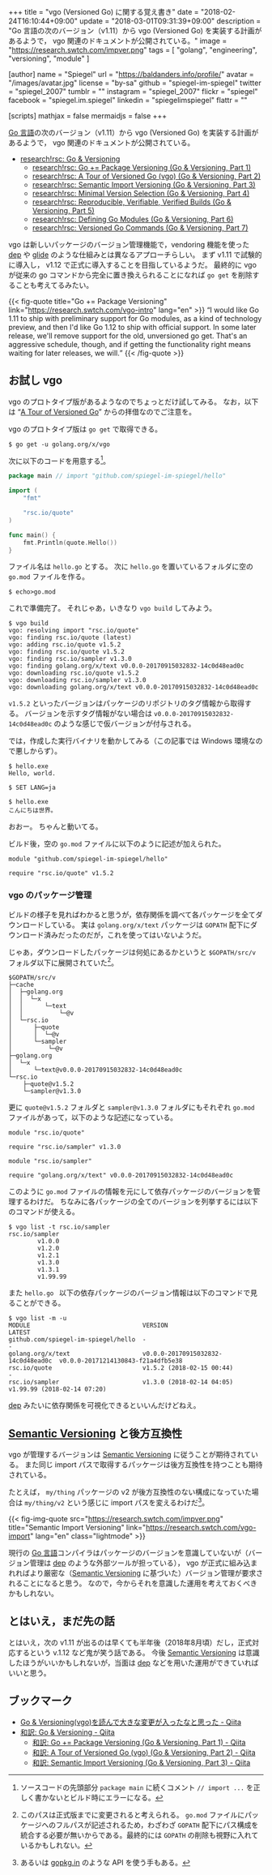 +++
title = "vgo (Versioned Go) に関する覚え書き"
date = "2018-02-24T16:10:44+09:00"
update = "2018-03-01T09:31:39+09:00"
description = "Go 言語の次のバージョン（v1.11）から vgo (Versioned Go) を実装する計画があるようで， vgo 関連のドキュメントが公開されている。"
image = "https://research.swtch.com/impver.png"
tags        = [ "golang", "engineering", "versioning", "module" ]

[author]
  name      = "Spiegel"
  url       = "https://baldanders.info/profile/"
  avatar    = "/images/avatar.jpg"
  license   = "by-sa"
  github    = "spiegel-im-spiegel"
  twitter   = "spiegel_2007"
  tumblr    = ""
  instagram = "spiegel_2007"
  flickr    = "spiegel"
  facebook  = "spiegel.im.spiegel"
  linkedin  = "spiegelimspiegel"
  flattr    = ""

[scripts]
  mathjax = false
  mermaidjs = false
+++

[Go 言語]の次のバージョン（v1.11）から vgo (Versioned Go) を実装する計画があるようで， vgo 関連のドキュメントが公開されている。

- [research!rsc: Go & Versioning](https://research.swtch.com/vgo)
    - [research!rsc: Go += Package Versioning (Go & Versioning, Part 1)](https://research.swtch.com/vgo-intro)
    - [research!rsc: A Tour of Versioned Go (vgo) (Go & Versioning, Part 2)](https://research.swtch.com/vgo-tour)
    - [research!rsc: Semantic Import Versioning (Go & Versioning, Part 3)](https://research.swtch.com/vgo-import)
    - [research!rsc: Minimal Version Selection (Go & Versioning, Part 4)](https://research.swtch.com/vgo-mvs)
    - [research!rsc: Reproducible, Verifiable, Verified Builds (Go & Versioning, Part 5)](https://research.swtch.com/vgo-repro)
    - [research!rsc: Defining Go Modules (Go & Versioning, Part 6)](https://research.swtch.com/vgo-module)
    - [research!rsc: Versioned Go Commands (Go & Versioning, Part 7)](https://research.swtch.com/vgo-cmd)

vgo は新しいパッケージのバージョン管理機能で，vendoring 機能を使った [dep] や [glide] のような仕組みとは異なるアプローチらしい。
まず v1.11 で試験的に導入し， v1.12 で正式に導入することを目指しているようだ。
最終的に vgo が従来の go コマンドから完全に置き換えられることになれば `go get` を削除することも考えてるみたい。

{{< fig-quote title="Go += Package Versioning" link="https://research.swtch.com/vgo-intro" lang="en" >}}
<q>I would like Go 1.11 to ship with preliminary support for Go modules, as a kind of technology preview, and then I'd like Go 1.12 to ship with official support. In some later release, we'll remove support for the old, unversioned go get. That's an aggressive schedule, though, and if getting the functionality right means waiting for later releases, we will.</q>
{{< /fig-quote >}}

## お試し vgo

vgo のプロトタイプ版があるようなのでちょっとだけ試してみる。
なお，以下は “[A Tour of Versioned Go]” からの拝借なのでご注意を。

vgo のプロトタイプ版は `go get` で取得できる。

```text
$ go get -u golang.org/x/vgo
```

次に以下のコードを用意する[^imp1]。

[^imp1]: ソースコードの先頭部分 `package main` に続くコメント `// import ...` を正しく書かないとビルド時にエラーになる。

```go
package main // import "github.com/spiegel-im-spiegel/hello"

import (
    "fmt"

    "rsc.io/quote"
)

func main() {
    fmt.Println(quote.Hello())
}
```

ファイル名は `hello.go` とする。
次に `hello.go` を置いているフォルダに空の `go.mod` ファイルを作る。

```text
$ echo>go.mod
```

これで準備完了。
それじゃあ，いきなり `vgo build` してみよう。

```text
$ vgo build
vgo: resolving import "rsc.io/quote"
vgo: finding rsc.io/quote (latest)
vgo: adding rsc.io/quote v1.5.2
vgo: finding rsc.io/quote v1.5.2
vgo: finding rsc.io/sampler v1.3.0
vgo: finding golang.org/x/text v0.0.0-20170915032832-14c0d48ead0c
vgo: downloading rsc.io/quote v1.5.2
vgo: downloading rsc.io/sampler v1.3.0
vgo: downloading golang.org/x/text v0.0.0-20170915032832-14c0d48ead0c
```

`v1.5.2` といったバージョンはパッケージのリポジトリのタグ情報から取得する。
バージョンを示すタグ情報がない場合は `v0.0.0-20170915032832-14c0d48ead0c` のような感じで仮バージョンが付与される。

では，作成した実行バイナリを動かしてみる（この記事では Windows 環境なので悪しからず）。

```text
$ hello.exe
Hello, world.

$ SET LANG=ja

$ hello.exe
こんにちは世界。
```

おおー。
ちゃんと動いてる。

ビルド後，空の `go.mod` ファイルに以下のように記述が加えられた。

```text
module "github.com/spiegel-im-spiegel/hello"

require "rsc.io/quote" v1.5.2
```

### vgo のパッケージ管理

ビルドの様子を見ればわかると思うが，依存関係を調べて各パッケージを全てダウンロードしている。
実は `golang.org/x/text` パッケージは `GOPATH` 配下にダウンロード済みだったのだが，これを使ってはいないようだ。

じゃあ，ダウンロードしたパッケージは何処にあるかというと `$GOPATH/src/v` フォルダ以下に展開されていた[^gpth]。

[^gpth]: このパスは正式版までに変更されると考えられる。 `go.mod` ファイルにパッケージへのフルパスが記述されるため，わざわざ `GOPATH` 配下にパス構成を統合する必要が無いからである。最終的には `GOPATH` の削除も視野に入れているかもしれない。

```text
$GOPATH/src/v
├─cache
│  ├─golang.org
│  │  └─x
│  │      └─text
│  │          └─@v
│  └─rsc.io
│      ├─quote
│      │  └─@v
│      └─sampler
│          └─@v
├─golang.org
│  └─x
│      └─text@v0.0.0-20170915032832-14c0d48ead0c
└─rsc.io
    ├─quote@v1.5.2
    └─sampler@v1.3.0
```

更に `quote@v1.5.2` フォルダと `sampler@v1.3.0` フォルダにもそれぞれ `go.mod` ファイルがあって，以下のような記述になっている。

```text
module "rsc.io/quote"

require "rsc.io/sampler" v1.3.0
```

```text
module "rsc.io/sampler"

require "golang.org/x/text" v0.0.0-20170915032832-14c0d48ead0c
```

このように `go.mod` ファイルの情報を元にして依存パッケージのバージョンを管理するわけだ。
ちなみに各パッケージの全てのバージョンを列挙するには以下のコマンドが使える。

```text
$ vgo list -t rsc.io/sampler
rsc.io/sampler
        v1.0.0
        v1.2.0
        v1.2.1
        v1.3.0
        v1.3.1
        v1.99.99
```

また `hello.go ` 以下の依存パッケージのバージョン情報は以下のコマンドで見ることができる。

```text
$ vgo list -m -u
MODULE                               VERSION                             LATEST
github.com/spiegel-im-spiegel/hello  -                                   -
golang.org/x/text                    v0.0.0-20170915032832-14c0d48ead0c  v0.0.0-20171214130843-f21a4dfb5e38
rsc.io/quote                         v1.5.2 (2018-02-15 00:44)           -
rsc.io/sampler                       v1.3.0 (2018-02-14 04:05)           v1.99.99 (2018-02-14 07:20)
```

[dep] みたいに依存関係を可視化できるといいんだけどねえ。


## [Semantic Versioning] と後方互換性

vgo が管理するバージョンは [Semantic Versioning] に従うことが期待されている。
また同じ import パスで取得するパッケージは後方互換性を持つことも期待されている。

たとえば， `my/thing` パッケージの v2 が後方互換性のない構成になっていた場合は `my/thing/v2` という感じに import パスを変えるわけだ[^gopkg1]。

[^gopkg1]: あるいは [gopkg.in](http://labix.org/gopkg.in "gopkg.in - Stable APIs for the Go language") のような API を使う手もある。

{{< fig-img-quote src="https://research.swtch.com/impver.png" title="Semantic Import Versioning" link="https://research.swtch.com/vgo-import" lang="en" class="lightmode" >}}

現行の [Go 言語]コンパイラはパッケージのバージョンを意識していないが（バージョン管理は [dep] のような外部ツールが担っている）， vgo が正式に組み込まれればより厳密な（[Semantic Versioning] に基づいた）バージョン管理が要求されることになると思う。
なので，今からそれを意識した運用を考えておくべきかもしれない。

## とはいえ，まだ先の話

とはいえ，次の v1.11 が出るのは早くても半年後（2018年8月頃）だし，正式対応するという v.1.12 など鬼が笑う話である。
今後 [Semantic Versioning] は意識したほうがいいかもしれないが，当面は [dep] などを用いた運用ができていればいいと思う。

## ブックマーク

- [Go & Versioning(vgo)を読んで大きな変更が入ったなと思った - Qiita](https://qiita.com/lufia/items/67701e2f927c77a75d6e)
- [和訳: Go & Versioning - Qiita](https://qiita.com/nekketsuuu/items/36f00484ff7c30fd2007)
    - [和訳: Go += Package Versioning (Go & Versioning, Part 1) - Qiita](https://qiita.com/nekketsuuu/items/60634417e6279ccfd95b)
    - [和訳: A Tour of Versioned Go (vgo) (Go & Versioning, Part 2) - Qiita](https://qiita.com/nekketsuuu/items/589bc29f00b507492a96)
    - [和訳: Semantic Import Versioning (Go & Versioning, Part 3) - Qiita](https://qiita.com/nekketsuuu/items/2dcad7dde29171e1fe3f)

[Go 言語]: https://golang.org/ "The Go Programming Language"
[glide]: https://github.com/Masterminds/glide "Masterminds/glide"
[dep]: https://golang.github.io/dep/ "dep · Dependency management for Go"
[A Tour of Versioned Go]: https://research.swtch.com/vgo-tour "research!rsc: A Tour of Versioned Go (vgo) (Go & Versioning, Part 2)"
[Semantic Versioning]: http://semver.org/ "Semantic Versioning 2.0.0 | Semantic Versioning"
